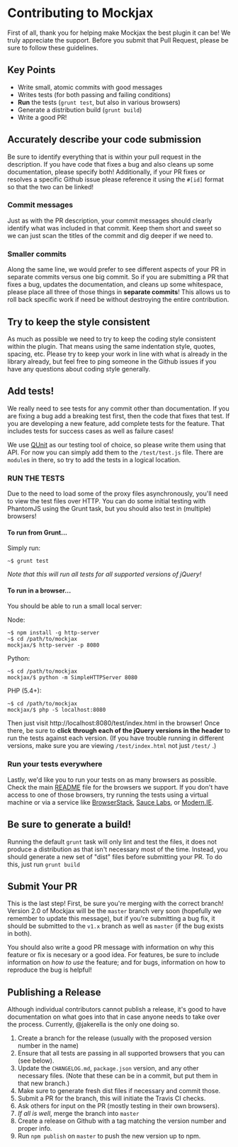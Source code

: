 # Contributing to Mockjax #

First of all, thank you for helping make Mockjax the best plugin it can be! We truly 
appreciate the support. Before you submit that Pull Request, please be sure to 
follow these guidelines.

## Key Points

* Write small, atomic commits with good messages
* Writes tests (for both passing and failing conditions)
* **Run** the tests (`grunt test`, but also in various browsers)
* Generate a distribution build (`grunt build`)
* Write a good PR!


## Accurately describe your code submission ##

Be sure to identify everything that is within your pull request in the description. 
If you have code that fixes a bug and also cleans up some documentation, please 
specify both! Additionally, if your PR fixes or resolves a specific Github issue 
please reference it using the `#[id]` format so that the two can be linked!

### Commit messages ###

Just as with the PR description, your commit messages should clearly identify what 
was included in that commit. Keep them short and sweet so we can just scan the 
titles of the commit and dig deeper if we need to.

### Smaller commits ###

Along the same line, we would prefer to see different aspects of your PR in 
separate commits versus one big commit. So if you are submitting a PR that fixes a
bug, updates the documentation, and cleans up some whitespace, please place all 
three of those things in **separate commits**! This allows us to roll back specific 
work if need be without destroying the entire contribution.

## Try to keep the style consistent ##

As much as possible we need to try to keep the coding style consistent within the
plugin. That means using the same indentation style, quotes, spacing, etc. Please 
try to keep your work in line with what is already in the library already, but 
feel free to ping someone in the Github issues if you have any questions about 
coding style generally.

## Add tests! ##

We really need to see tests for any commit other than documentation. If you are 
fixing a bug add a breaking test first, then the code that fixes that test. If you 
are developing a new feature, add complete tests for the feature. That includes 
tests for success cases as well as failure cases!

We use [QUnit](http://qunitjs.com/) as our testing tool of choice, so please write 
them using that API. For now you can simply add them to the `/test/test.js` file. 
There are `module`s in there, so try to add the tests in a logical location.

### RUN THE TESTS ###

Due to the need to load some of the proxy files asynchronously, you'll need to view 
the test files over HTTP. You can do some initial testing with PhantomJS using the 
Grunt task, but you should also test in (multiple) browsers!

#### To run from Grunt...

Simply run:

```shell
~$ grunt test
```

_Note that this will run all tests for all supported versions of jQuery!_

#### To run in a browser...

You should be able to run a small local server:

Node:  
```shell
~$ npm install -g http-server
~$ cd /path/to/mockjax
mockjax/$ http-server -p 8080
```

Python:  
```shell
~$ cd /path/to/mockjax
mockjax/$ python -m SimpleHTTPServer 8080
```

PHP (5.4+):  
```shell
~$ cd /path/to/mockjax
mockjax/$ php -S localhost:8080
```

Then just visit http://localhost:8080/test/index.html in the browser! Once there, 
be sure to **click through each of the jQuery versions in the header** to run the tests 
against each version. (If you have trouble running in different versions, make sure 
you are viewing `/test/index.html` not just `/test/` .)

### Run your tests everywhere ###

Lastly, we'd like you to run your tests on as many browsers as possible. Check the 
main [README](README.md#browsers-tested) file for the browsers we support. If you 
don't have access to one of those browsers, try running the tests using a virtual 
machine or via a service like [BrowserStack](http://www.browserstack.com), 
[Sauce Labs](https://saucelabs.com), or [Modern.IE](https://www.modern.ie).

## Be sure to generate a build!

Running the default `grunt` task will only lint and test the files, it does not 
produce a distribution as that isn't necessary most of the time. Instead, you 
should generate a new set of "dist" files before submitting your PR. To do this, 
just run `grunt build`

## Submit Your PR

This is the last step! First, be sure you're merging with the correct branch! Version 
2.0 of Mockjax will be the `master` branch very soon (hopefully we remember to update 
this message), but if you're submitting a bug fix, it should be submitted to the `v1.x` 
branch as well as `master` (if the bug exists in both).

You should also write a good PR message with information on why this feature or fix is 
necesary or a good idea. For features, be sure to include information on _how to use_ 
the feature; and for bugs, information on how to reproduce the bug is helpful!

## Publishing a Release

Although individual contributors cannot publish a release, it's good to have 
documentation on what goes into that in case anyone needs to take over the process. 
Currently, @jakerella is the only one doing so.

1. Create a branch for the release (usually with the proposed version number in the name)
1. Ensure that all tests are passing in all supported browsers that you can (see below).
1. Update the `CHANGELOG.md`, `package.json` version, and any other necessary files. 
(Note that these can be in a commit, but put them in that new branch.)
1. Make sure to generate fresh dist files if necessary and commit those.
1. Submit a PR for the branch, this will initiate the Travis CI checks.
1. Ask others for input on the PR (mostly testing in their own browsers).
1. *If all is well*, merge the branch into `master`
1. Create a release on Github with a tag matching the version number and proper info.
1. Run `npm publish` on `master` to push the new version up to npm.
